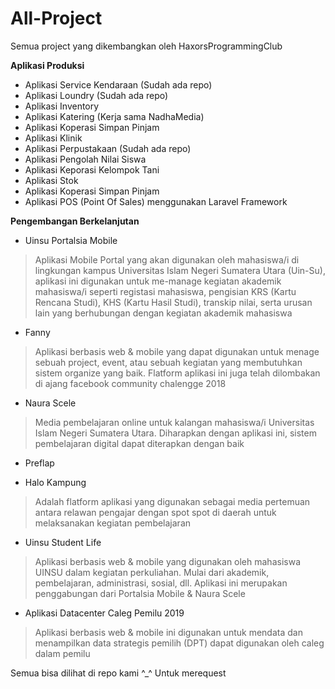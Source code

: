 # All-Project
Semua project yang dikembangkan oleh HaxorsProgrammingClub

<strong> Aplikasi Produksi </strong>

- Aplikasi Service Kendaraan (Sudah ada repo)
- Aplikasi Loundry (Sudah ada repo)
- Aplikasi Inventory
- Aplikasi Katering (Kerja sama NadhaMedia)
- Aplikasi Koperasi Simpan Pinjam
- Aplikasi Klinik 
- Aplikasi Perpustakaan (Sudah ada repo)
- Aplikasi Pengolah Nilai Siswa
- Aplikasi Keporasi Kelompok Tani
- Aplikasi Stok
- Aplikasi Koperasi Simpan Pinjam
- Aplikasi POS (Point Of Sales) menggunakan Laravel Framework

<strong> Pengembangan Berkelanjutan </strong>

- Uinsu Portalsia Mobile
> Aplikasi Mobile Portal yang akan digunakan oleh mahasiswa/i di lingkungan kampus Universitas Islam Negeri Sumatera Utara (Uin-Su), aplikasi ini digunakan untuk me-manage kegiatan akademik mahasiswa/i seperti registasi mahasiswa, pengisian KRS (Kartu Rencana Studi), KHS (Kartu Hasil Studi), transkip nilai, serta urusan lain yang berhubungan dengan kegiatan akademik mahasiswa  

- Fanny
> Aplikasi berbasis web & mobile yang dapat digunakan untuk menage sebuah project, event, atau sebuah kegiatan yang membutuhkan sistem organize yang baik. Flatform aplikasi ini juga telah dilombakan di ajang facebook community chalengge 2018

- Naura Scele
> Media pembelajaran online untuk kalangan mahasiswa/i Universitas Islam Negeri Sumatera Utara. Diharapkan dengan aplikasi ini, sistem pembelajaran digital dapat diterapkan dengan baik

- Preflap

- Halo Kampung
> Adalah flatform aplikasi yang digunakan sebagai media pertemuan antara relawan pengajar dengan spot spot di daerah untuk melaksanakan kegiatan pembelajaran

- Uinsu Student Life
> Aplikasi berbasis web & mobile yang digunakan oleh mahasiswa UINSU dalam kegiatan perkuliahan. Mulai dari akademik, pembelajaran, administrasi, sosial, dll. Aplikasi ini merupakan penggabungan dari Portalsia Mobile & Naura Scele

- Aplikasi Datacenter Caleg Pemilu 2019
> Aplikasi berbasis web & mobile ini digunakan untuk mendata dan menampilkan data strategis pemilih (DPT) dapat digunakan oleh caleg dalam pemilu

Semua bisa dilihat di repo kami ^_^
Untuk merequest
